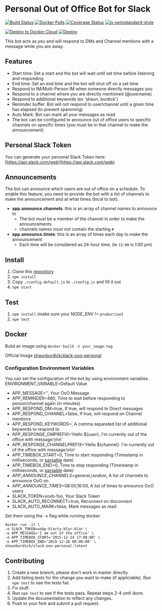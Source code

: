 # Personal Out of Office Bot for Slack

[![Build Status](https://travis-ci.org/shaunburdick/slack-ooo-personal.svg?branch=master)](https://travis-ci.org/shaunburdick/slack-ooo-personal) [![Docker Pulls](https://img.shields.io/docker/pulls/shaunburdick/slack-ooo-personal.svg?maxAge=2592000)](https://hub.docker.com/r/shaunburdick/slack-ooo-personal/)
[![Coverage Status](https://coveralls.io/repos/github/shaunburdick/slack-ooo-personal/badge.svg?branch=update-dep)](https://coveralls.io/github/shaunburdick/slack-ooo-personal?branch=update-dep) [![js-semistandard-style](https://img.shields.io/badge/code%20style-semistandard-brightgreen.svg?style=flat-round)](https://github.com/Flet/semistandard)

[![Deploy to Docker Cloud](https://files.cloud.docker.com/images/deploy-to-dockercloud.svg)](https://cloud.docker.com/stack/deploy/?repo=https://github.com/shaunburdick/slack-ooo-personal) [![Deploy](https://www.herokucdn.com/deploy/button.png)](https://heroku.com/deploy)

This bot acts as you and will respond to DMs and Channel mentions with a message while you are away.

## Features
- Start time: Set a start and the bot will wait until set time before listening and responding
- End time: Set an end time and the bot will shut off on a set time
- Respond to IM/Multi-Person IM when someone directly messages you
- Respond to a channel where you are directly mentioned (@username)
- Respond to additional keywords (ex 'shaun, burdick')
- Reminder buffer: Bot will not respond to user/channel until a given time has elapsed (to prevent spamming)
- Auto Mark: Bot can mark all your messages as read
- The bot can be configured to announce out of office users to specific channels on specific times (you must be in that channel to make the announcement)

## Personal Slack Token
You can generate your personal Slack Token here: [https://api.slack.com/web](https://api.slack.com/web)

## Announcements
The bot can announce which users are out of office on a schedule. To enable this feature, you need to provide the bot with a list of channels to make the announcement and at what times (local to bot).
- **app.announce.channels**: this is an array of channel names to announce to
  - The bot *must* be a member of the channel in order to make the announcements
  - channels names *must* not contain the starting `#`
- **app.announce.times**: this is an array of times each day to make the announcement
  - Each time will be considered as 24-hour time, (ie `13:00` is 1:00 pm)

## Install
1. Clone this [repository](https://github.com/shaunburdick/slack-ooo-personal.git)
2. `npm install`
3. Copy `./config.default.js` to `./config.js` and fill it out
4. `npm start`

## Test
1. `npm install` (make sure your NODE_ENV != `production`)
2. `npm test`

## Docker
Build an image using `docker build -t your_image:tag`

Official Image [shaunburdick/slack-ooo-personal](https://registry.hub.docker.com/u/shaunburdick/slack-ooo-personal/)

### Configuration Environment Variables
You can set the configuration of the bot by using environment variables. ENVIRONMENT_VARIABLE=Default Value
- APP_MESSAGE='', Your OoO Message
- APP_REMINDER=480, Time to wait before responding to person/channel again (in minutes)
- APP_RESPOND_DM=true, If true, will respond to Direct messages
- APP_RESPOND_CHANNEL=false, If true, will respond on Channel mentions
- APP_RESPOND_KEYWORDS=, A comma separated list of additional keywords to respond to
- APP_RESPONSE_DMPREFIX='Hello ${user}. I\'m currently out of the office with message:\n\n'
- APP_RESPONSE_CHANNELPREFIX='Hello ${channel}. I\'m currently out of the office with message:\n\n'
- APP_TIMEBOX_START=0, Time to start responding (Timestamp in milliseconds, or [parsable](http://dygraphs.com/date-formats.html) date)
- APP_TIMEBOX_END=0, Time to stop responding (Timestamp in milliseconds, or [parsable](http://dygraphs.com/date-formats.html) date)
- *APP_ANNOUNCE_CHANNELS*=general,random, A list of channels to announce OoO on
- *APP_ANNOUNCE_TIMES*=08:00,16:00, A list of times to announce OoO users
- SLACK_TOKEN=xoxb-foo, Your Slack Token
- SLACK_AUTO_RECONNECT=true, Reconnect on disconnect
- SLACK_AUTO_MARK=false, Mark messages as read

Set them using the `-e` flag while running docker:

```
docker run -it \
-e SLACK_TOKEN=xobp-blarty-blar-blar \
-e APP_MESSAGE='I am out of the office' \
-e APP_TIMEBOX_START='2015-12-24 17:00:00' \
-e APP_TIMEBOX_END='2015-12-26 08:00:00' \
shaunburdick/slack-ooo-personal:latest
```

## Contributing
1. Create a new branch, please don't work in master directly.
2. Add failing tests for the change you want to make (if appliciable). Run `npm test` to see the tests fail.
3. Fix stuff.
4. Run `npm test` to see if the tests pass. Repeat steps 2-4 until done.
5. Update the documentation to reflect any changes.
6. Push to your fork and submit a pull request.
